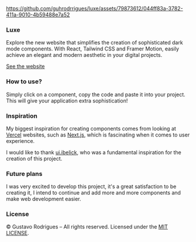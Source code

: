 https://github.com/guhrodrrigues/luxe/assets/79873612/044ff83a-3782-411a-9010-4b59488e7a52

### Luxe

Explore the new website that simplifies the creation of sophisticated dark mode components. With React, Tailwind CSS and Framer Motion, easily achieve an elegant and modern aesthetic in your digital projects.

<a href="https://luxeui.com">
  See the website
</a>

### How to use?

Simply click on a component, copy the code and paste it into your project. This will give your application extra sophistication!

### Inspiration

My biggest inspiration for creating components comes from looking at [Vercel](https://vercel.com/home) websites, such as [Next.js](https://nextjs.org), which is fascinating when it comes to user experience.

I would like to thank [ui.ibelick](https://ui.ibelick.com), who was a fundamental inspiration for the creation of this project.

### Future plans

I was very excited to develop this project, it's a great satisfaction to be creating it, I intend to continue and add more and more components and make web development easier.

### License

© Gustavo Rodrigues – All rights reserved. Licensed under the [MIT LICENSE](https://github.com/guhrodrrigues/luxe/blob/main/LICENSE).
